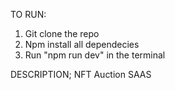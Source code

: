 TO RUN:

1. Git clone the repo
2. Npm install all dependecies
3. Run "npm run dev" in the terminal

DESCRIPTION;
NFT Auction SAAS
